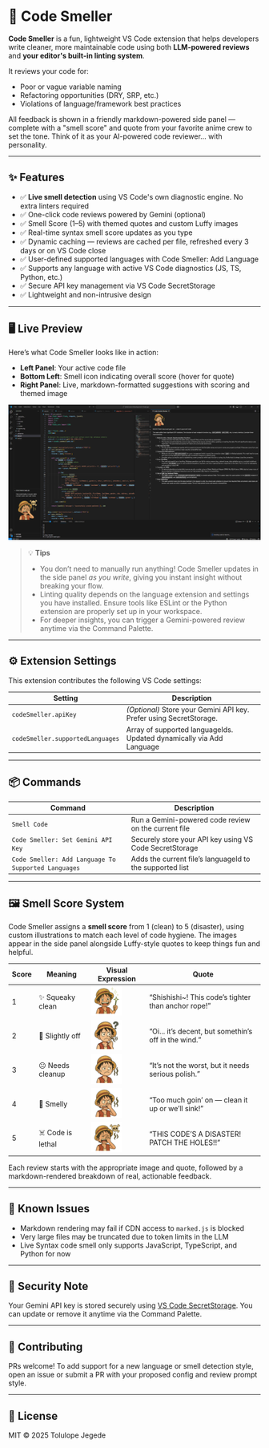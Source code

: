 # 🧼 Code Smeller

**Code Smeller** is a fun, lightweight VS Code extension that helps developers write cleaner, more maintainable code using both **LLM-powered reviews** and **your editor's built-in linting system**.

It reviews your code for:

- Poor or vague variable naming
- Refactoring opportunities (DRY, SRP, etc.)
- Violations of language/framework best practices

All feedback is shown in a friendly markdown-powered side panel — complete with a "smell score" and quote from your favorite anime crew to set the tone. Think of it as your AI-powered code reviewer... with personality.

---

## ✨ Features

- ✅ **Live smell detection** using VS Code's own diagnostic engine. No extra linters required
- ✅ One-click code reviews powered by Gemini (optional)
- ✅ Smell Score (1–5) with themed quotes and custom Luffy images
- ✅ Real-time syntax smell score updates as you type
- ✅ Dynamic caching — reviews are cached per file, refreshed every 3 days or on VS Code close
- ✅ User-defined supported languages with Code Smeller: Add Language
- ✅ Supports any language with active VS Code diagnostics (JS, TS, Python, etc.)
- ✅ Secure API key management via VS Code SecretStorage
- ✅ Lightweight and non-intrusive design

---

## 🖥️ Live Preview

Here’s what Code Smeller looks like in action:

- **Left Panel**: Your active code file
- **Bottom Left**: Smell icon indicating overall score (hover for quote)
- **Right Panel**: Live, markdown-formatted suggestions with scoring and themed image

![Code Smeller in Action](resources/codesmellerscreenshot.png)

> 💡 **Tips**
>
> - You don’t need to manually run anything! Code Smeller updates in the side panel _as you write_, giving you instant insight without breaking your flow.
> - Linting quality depends on the language extension and settings you have installed. Ensure tools like ESLint or the Python extension are properly set up in your workspace.
> - For deeper insights, you can trigger a Gemini-powered review anytime via the Command Palette.

---

## ⚙️ Extension Settings

This extension contributes the following VS Code settings:

| Setting                          | Description                                                          |
| -------------------------------- | -------------------------------------------------------------------- |
| `codeSmeller.apiKey`             | _(Optional)_ Store your Gemini API key. Prefer using SecretStorage.  |
| `codeSmeller.supportedLanguages` | Array of supported languageIds. Updated dynamically via Add Language |

---

## 📦 Commands

| Command                                             | Description                                              |
| --------------------------------------------------- | -------------------------------------------------------- |
| `Smell Code`                                        | Run a Gemini-powered code review on the current file     |
| `Code Smeller: Set Gemini API Key`                  | Securely store your API key using VS Code SecretStorage  |
| `Code Smeller: Add Language To Supported Languages` | Adds the current file’s languageId to the supported list |

---

## 🖼️ Smell Score System

Code Smeller assigns a **smell score** from 1 (clean) to 5 (disaster), using custom illustrations to match each level of code hygiene. The images appear in the side panel alongside Luffy-style quotes to keep things fun and helpful.

| Score | Meaning           | Visual Expression                         | Quote                                                |
| ----- | ----------------- | ----------------------------------------- | ---------------------------------------------------- |
| 1     | ✨ Squeaky clean  | <img src="resources/img1.png" width="60"> | “Shishishi~! This code’s tighter than anchor rope!”  |
| 2     | 🧐 Slightly off   | <img src="resources/img2.png" width="60"> | “Oi... it’s decent, but somethin’s off in the wind.” |
| 3     | 😐 Needs cleanup  | <img src="resources/img3.png" width="60"> | “It’s not the worst, but it needs serious polish.”   |
| 4     | 🤢 Smelly         | <img src="resources/img4.png" width="60"> | “Too much goin’ on — clean it up or we’ll sink!”     |
| 5     | ☠️ Code is lethal | <img src="resources/img5.png" width="60"> | “THIS CODE’S A DISASTER! PATCH THE HOLES!!”          |

Each review starts with the appropriate image and quote, followed by a markdown-rendered breakdown of real, actionable feedback.

---

## 🐞 Known Issues

- Markdown rendering may fail if CDN access to `marked.js` is blocked
- Very large files may be truncated due to token limits in the LLM
- Live Syntax code smell only supports JavaScript, TypeScript, and Python for now

---

## 🔐 Security Note

Your Gemini API key is stored securely using [VS Code SecretStorage](https://code.visualstudio.com/api/references/vscode-api#SecretStorage). You can update or remove it anytime via the Command Palette.

---

## 🤝 Contributing

PRs welcome! To add support for a new language or smell detection style, open an issue or submit a PR with your proposed config and review prompt style.

---

## 📜 License

MIT © 2025 Tolulope Jegede
